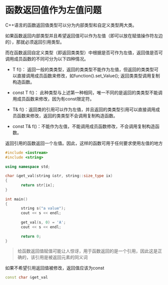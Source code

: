 # 函数返回值作为左值问题

C++语言的函数返回值类型可以分为内部类型和自定义类型两大类。

如果函数返回内部类型并且希望返回值可以作为左值（即可以放在赋值操作符左边的），那就必须返回引用类型。

而在函数返回自定义类型（即返回类类型）中根据是否可作为左值，返回值是否可调用成员函数的不同可分为以下四种情况。

* T f()： 返回一般的类类型，返回的类类型不能作为左值，但返回的类类型可以直接调用成员函数来修改，如function().set_Value(); 返回类类型调用复制构造函数。

* const T f()： 此种类型与上述第一种相同，唯一不同的是返回的类类型不能调用成员函数来修改，因为有const限定符。

* T& f()：返回类的引用可以作为左值，并且返回的类类型引用可以直接调用成员函数来修改，返回的类类型不会调用复制构造函数。

* const T& f()：不能作为左值，不能调用成员函数修改，不会调用复制构造函数。

返回引用的函数返回一个左值。因此，这样的函数可用于任何要求使用左值的地方
```C++
#include <iostream>
#include <string>
 
using namespace std;
 
char &get_val(string &str, string::size_type ix)
{
       return str[ix];
}
 
int main()
{
       string s("a value");
       cout << s << endl;
 
       get_val(s, 0) = 'A';
       cout << s << endl;
 
       return 0;
}
```

>给函数返回值赋值可能让人惊讶，用于函数返回的是一个引用，因此这是正确的，该引用是被返回元素的同义词

如果不希望引用返回值被修改，返回值应该为const
```C++
const char &get_val
```
